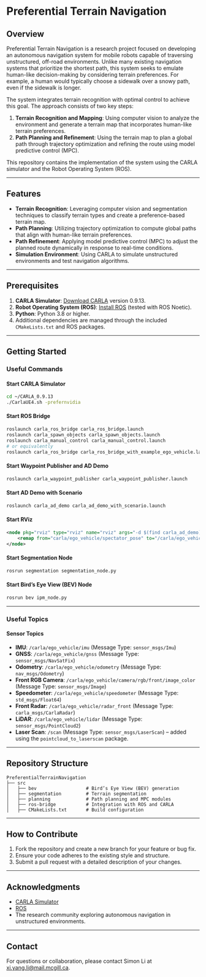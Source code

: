 # Preferential Terrain Navigation

## Overview
Preferential Terrain Navigation is a research project focused on developing an autonomous navigation system for mobile robots capable of traversing unstructured, off-road environments. Unlike many existing navigation systems that prioritize the shortest path, this system seeks to emulate human-like decision-making by considering terrain preferences. For example, a human would typically choose a sidewalk over a snowy path, even if the sidewalk is longer.

The system integrates terrain recognition with optimal control to achieve this goal. The approach consists of two key steps:

1. **Terrain Recognition and Mapping**: Using computer vision to analyze the environment and generate a terrain map that incorporates human-like terrain preferences.
2. **Path Planning and Refinement**: Using the terrain map to plan a global path through trajectory optimization and refining the route using model predictive control (MPC).

This repository contains the implementation of the system using the CARLA simulator and the Robot Operating System (ROS).

---

## Features
- **Terrain Recognition**: Leveraging computer vision and segmentation techniques to classify terrain types and create a preference-based terrain map.
- **Path Planning**: Utilizing trajectory optimization to compute global paths that align with human-like terrain preferences.
- **Path Refinement**: Applying model predictive control (MPC) to adjust the planned route dynamically in response to real-time conditions.
- **Simulation Environment**: Using CARLA to simulate unstructured environments and test navigation algorithms.

---

## Prerequisites
1. **CARLA Simulator**: [Download CARLA](https://carla.org/) version 0.9.13.
2. **Robot Operating System (ROS)**: [Install ROS](http://wiki.ros.org/ROS/Installation) (tested with ROS Noetic).
3. **Python**: Python 3.8 or higher.
4. Additional dependencies are managed through the included `CMakeLists.txt` and ROS packages.

---

## Getting Started

### Useful Commands

#### Start CARLA Simulator
```bash
cd ~/CARLA_0.9.13
./CarlaUE4.sh -prefernvidia
```

#### Start ROS Bridge
```bash
roslaunch carla_ros_bridge carla_ros_bridge.launch
roslaunch carla_spawn_objects carla_spawn_objects.launch
roslaunch carla_manual_control carla_manual_control.launch
# or equivalently
roslaunch carla_ros_bridge carla_ros_bridge_with_example_ego_vehicle.launch
```

#### Start Waypoint Publisher and AD Demo
```bash
roslaunch carla_waypoint_publisher carla_waypoint_publisher.launch
```

#### Start AD Demo with Scenario
```bash
roslaunch carla_ad_demo carla_ad_demo_with_scenario.launch
```

#### Start RViz
```xml
<node pkg="rviz" type="rviz" name="rviz" args="-d $(find carla_ad_demo)/config/carla_ad_demo.rviz" required="true" output="screen">
    <remap from="carla/ego_vehicle/spectator_pose" to="/carla/ego_vehicle/rgb_view/control/set_transform"/>
</node>
```

#### Start Segmentation Node
```bash
rosrun segmentation segmentation_node.py
```

#### Start Bird’s Eye View (BEV) Node
```bash
rosrun bev ipm_node.py
```

---

### Useful Topics

#### Sensor Topics
- **IMU**: `/carla/ego_vehicle/imu` (Message Type: `sensor_msgs/Imu`)
- **GNSS**: `/carla/ego_vehicle/gnss` (Message Type: `sensor_msgs/NavSatFix`)
- **Odometry**: `/carla/ego_vehicle/odometry` (Message Type: `nav_msgs/Odometry`)
- **Front RGB Camera**: `/carla/ego_vehicle/camera/rgb/front/image_color` (Message Type: `sensor_msgs/Image`)
- **Speedometer**: `/carla/ego_vehicle/speedometer` (Message Type: `std_msgs/Float64`)
- **Front Radar**: `/carla/ego_vehicle/radar_front` (Message Type: `carla_msgs/CarlaRadar`)
- **LiDAR**: `/carla/ego_vehicle/lidar` (Message Type: `sensor_msgs/PointCloud2`)
- **Laser Scan**: `/scan` (Message Type: `sensor_msgs/LaserScan`) – added using the `pointcloud_to_laserscan` package.

---

## Repository Structure
```
PreferentialTerrainNavigation
├── src
│   ├── bev                  # Bird’s Eye View (BEV) generation
│   ├── segmentation         # Terrain segmentation
│   ├── planning             # Path planning and MPC modules
│   ├── ros-bridge           # Integration with ROS and CARLA
│   ├── CMakeLists.txt       # Build configuration
```

---

## How to Contribute
1. Fork the repository and create a new branch for your feature or bug fix.
2. Ensure your code adheres to the existing style and structure.
3. Submit a pull request with a detailed description of your changes.

---

## Acknowledgments
- [CARLA Simulator](https://carla.org/)
- [ROS](http://wiki.ros.org/)
- The research community exploring autonomous navigation in unstructured environments.

---

## Contact
For questions or collaboration, please contact Simon Li at xi.yang.li@mail.mcgill.ca.

